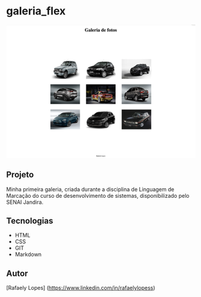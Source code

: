 # galeria_flex

![](./preview.png)

## Projeto
Minha primeira galeria, criada durante a disciplina de Linguagem de Marcação do curso de desenvolvimento de sistemas, disponibilizado pelo SENAI Jandira.

## Tecnologias 
* HTML
* CSS
* GIT
* Markdown

## Autor 
[Rafaely Lopes] (https://www.linkedin.com/in/rafaelylopess)
